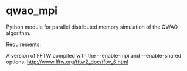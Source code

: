 # qwao_mpi
Python module for parallel distributed memory simulation of the QWAO algorithm.

Requirements:

A version of FFTW compiled with the --enable-mpi and --enable-shared options.
http://www.fftw.org/fftw2_doc/fftw_6.html
